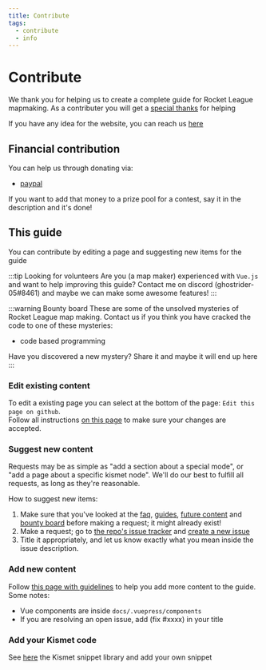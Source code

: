 ```yaml
---
title: Contribute
tags:
  - contribute
  - info
---
```


# Contribute

We thank you for helping us to create a complete guide for Rocket League mapmaking. As a contributer you will get a [special thanks](/readme.md) for helping

If you have any idea for the website, you can reach us [here](../more/contact)

## Financial contribution

You can help us through donating via:
- [paypal]()

If you want to add that money to a prize pool for a contest, say it in the description and it's done!

## This guide

You can contribute by editing a page and suggesting new items for the guide

:::tip Looking for volunteers
Are you (a map maker) experienced with `Vue.js` and want to help improving this guide? Contact me on discord (ghostrider-05#8461) and maybe we can make some awesome features!
:::

:::warning Bounty board
These are some of the unsolved mysteries of Rocket League map making. Contact us if you think you have cracked the code to one of these mysteries:
* code based programming

Have you discovered a new mystery? Share it and maybe it will end up here
:::

### Edit existing content

To edit a existing page you can select at the bottom of the page: `Edit this page on github`.  
Follow all instructions [on this page](https://github.com/RocketLeagueMapmaking/RL-docs/blob/master/CONTRIBUTING.md) to make sure your changes are accepted.

### Suggest new content

Requests may be as simple as "add a section about a special mode", or "add a page about a specific kismet node". We'll do our best to fulfill all requests, as long as they're reasonable.

How to suggest new items:
1. Make sure that you've looked at the [faq](../faq/), [guides](../guide/guides), [future content](../guide/request.html#future-content) and [bounty board](./contribute) before making a request; it might already exist!
2. Make a request; go to [the repo's issue tracker](https://github.com/webbuildlucas/RL-docs/issues) and [create a new issue](https://github.com/webbuildlucas/RL-docs/issues)
3. Title it appropriately, and let us know exactly what you mean inside the issue description. 

### Add new content

Follow [this page with guidelines](https://github.com/RocketLeagueMapmaking/RL-docs/blob/master/CONTRIBUTING.md) to help you add more content to the guide. Some notes:
- Vue components are inside `docs/.vuepress/components`
- If you are resolving an open issue, add (fix #xxxx) in your title

### Add your Kismet code

See [here](https://github.com/RocketLeagueMapmaking/Kismet) the Kismet snippet library and add your own snippet









